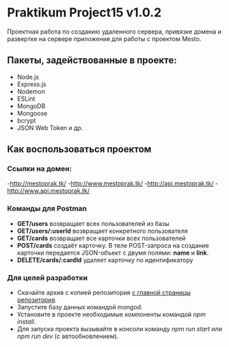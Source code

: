 # Praktikum Project15 v1.0.2
Проектная работа по созданию удаленного сервера, привязке домена и развертке на сервере приложения для работы с проектом Mesto.
## Пакеты, задействованные в проекте:
- Node.js
- Express.js
- Nodemon
- ESLint
- MongoDB
- Mongoose
- bcrypt
- JSON Web Token
и др.
## Как воспользоваться проектом
### Ссылки на домен:
-http://mestoprak.tk/
-http://www.mestoprak.tk/
-http://api.mestoprak.tk/
-http://www.api.mestoprak.tk/
### Команды для Postman
- **GET/users** возвращает всех пользователей из базы
- **GET/users/:userId** возвращает конкретного пользователя
- **GET/cards** возвращает все карточки всех пользователей
- **POST/cards** создаёт карточку. В теле POST-запроса на создание карточки передается JSON-объект с двумя полями: **name** и **link**.
- **DELETE/cards/:cardId** удаляет карточку по идентификатору
### Для целей разработки
- Cкачайте архив c копией репозитория [с главной страницы репозитория](https://github.com/1Roderick/praktikumproject15).
- Запустите базу данных командой mongod.
- Установите в проекте необходимые компоненты командой _npm install_.
- Для запуска проекта вызывайте в консоли команду *npm run start* или *npm run dev* (с автообновлением).

